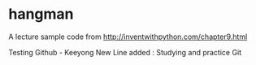 # hangman
A lecture sample code from http://inventwithpython.com/chapter9.html

Testing Github - Keeyong
New Line added : Studying and practice  Git 
